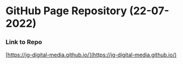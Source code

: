 # GitHub Page Repository  (22-07-2022)

### Link to Repo
[https://jg-digital-media.github.io/](https://jg-digital-media.github.io/)

